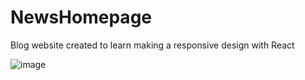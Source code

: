 # NewsHomepage
Blog website created to learn making a responsive design with React

![image](https://github.com/nxoff/NewsHomepage/assets/100073580/49c4d0f4-27ea-49db-afff-b7d39454709c)
